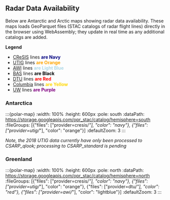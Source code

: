 ## Radar Data Availability

Below are Antarctic and Arctic maps showing radar data availability. These maps loads GeoParquet files (STAC catalogs of radar flight lines) directly in the browser using WebAssembly; they update in real time as any additional catalogs are added.

**Legend**
  - [CReSIS](https://cresis.ku.edu/) lines <span style="color: navy; font-weight: bold;">are Navy</span>
  - [UTIG](https://ig.utexas.edu/) lines <span style="color: orange; font-weight: bold;">are Orange</span>
  - [AWI](https://www.awi.de/en/science/geosciences/glaciology/tools/radar.html) lines <span style="color: lightblue; font-weight: bold;">are Light Blue</span>
  - [BAS](https://www.bas.ac.uk/polar-operations/sites-and-facilities/facility/phase-sensitive-radar-apres/) lines <span style="color: black; font-weight: bold;">are Black</span>
  - [DTU](https://www.space.dtu.dk/english/research-divisions/microwaves-and-remote-sensing/research-areas/radar-systems) lines <span style="color: red; font-weight: bold;">are Red</span>
  - [Columbia](https://lamont.columbia.edu/research-divisions/marine-polar-geophysics) lines <span style="color: gold; font-weight: bold;">are Yellow</span>
  - [UW](https://environment.uw.edu/news/2020/02/new-radar-technology-sheds-light-on-never-before-seen-antarctic-landscape/) lines <span style="color: purple; font-weight: bold;">are Purple</span>

### Antarctica

:::{polar-map}
:width: 100%
:height: 600px
:pole: south
:dataPath: https://storage.googleapis.com/opr_stac/catalog/hemisphere=south
:fileGroups: [{"files": ["provider=cresis/*"], "color": "navy"}, {"files": ["provider=utig/*"], "color": "orange"}]
:defaultZoom: 3
:::

*Note, the 2018 UTIG data currently have only been processed to CSARP_qlook; processing to CSARP_standard is pending*

### Greenland

:::{polar-map}
:width: 100%
:height: 600px
:pole: north
:dataPath: https://storage.googleapis.com/opr_stac/catalog/hemisphere=north
:fileGroups: [{"files": ["provider=cresis/*"], "color": "navy"}, {"files": ["provider=utig/*"], "color": "orange"}, {"files": ["provider=dtu/*"], "color": "red"}, {"files": ["provider=awi/*"], "color": "lightblue"}]
:defaultZoom: 3
:::

